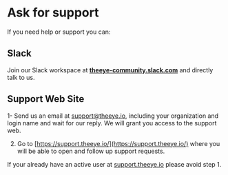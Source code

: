 # Ask for support

If you need help or support you can:

## Slack

Join our Slack workspace at **[theeye-community.slack.com](http://theeye-community.slack.com)** and directly talk to us.

## Support Web Site

1- Send us an email at support@theeye.io, including your organization and login name and wait for our reply. We will grant you access to the support web.

2. Go to [https://support.theeye.io/](https://support.theeye.io/) where you will be able to open and follow up support requests.

If your already have an active user at [support.theeye.io](https://support.theeye.io/) please avoid step 1.


